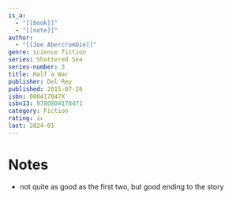 ```yaml
---
is_a:
  - "[[book]]"
  - "[[note]]"
author:
  - "[[Joe Abercrombie]]"
genre: science fiction
series: Shattered Sea
series-number: 3
title: Half a War
publisher: Del Rey
published: 2015-07-28
isbn: 080417847X
isbn13: 9780804178471
category: Fiction
rating: 👍
last: 2024-01
---
```

# Notes
- not quite as good as the first two, but good ending to the story
